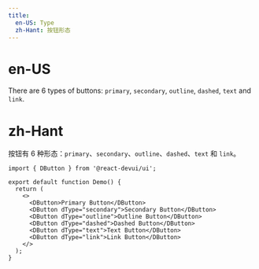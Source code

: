 ```yaml
---
title:
  en-US: Type
  zh-Hant: 按钮形态
---
```


# en-US

There are 6 types of buttons: `primary`, `secondary`, `outline`, `dashed`, `text` and `link`.

# zh-Hant

按钮有 6 种形态：`primary`、`secondary`、`outline`、`dashed`、`text` 和 `link`。

```tsx
import { DButton } from '@react-devui/ui';

export default function Demo() {
  return (
    <>
      <DButton>Primary Button</DButton>
      <DButton dType="secondary">Secondary Button</DButton>
      <DButton dType="outline">Outline Button</DButton>
      <DButton dType="dashed">Dashed Button</DButton>
      <DButton dType="text">Text Button</DButton>
      <DButton dType="link">Link Button</DButton>
    </>
  );
}
```
